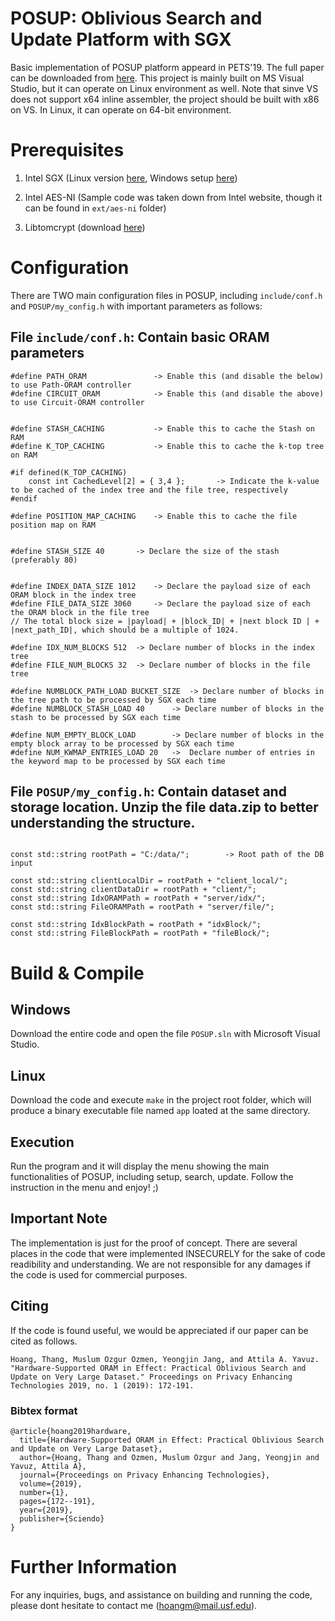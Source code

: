 # POSUP: Oblivious Search and Update Platform with SGX

Basic implementation of POSUP platform appeard in PETS'19. The full paper can be downloaded from [here](https://www.degruyter.com/downloadpdf/j/popets.2019.2019.issue-1/popets-2019-0010/popets-2019-0010.pdf). This project is mainly built on MS Visual Studio, but it can operate on Linux environment as well. Note that sinve VS does not support x64 inline assembler, the project should be built with x86 on VS. In Linux, it can operate on 64-bit environment. 


# Prerequisites
1. Intel SGX (Linux version [here](https://github.com/intel/linux-sgx), Windows setup [here](https://downloadcenter.intel.com/download/28972/Intel-Software-Guard-Extensions-Intel-SGX-Driver-for-Windows-))

2. Intel AES-NI (Sample code was taken down from Intel website, though it can be found in ``ext/aes-ni`` folder)

3. Libtomcrypt (download [here](https://github.com/libtom/libtomcrypt))

# Configuration
There are TWO main configuration files in POSUP, including ``include/conf.h`` and ``POSUP/my_config.h`` with important parameters as follows:

## File ``include/conf.h``: Contain basic ORAM parameters

```
#define PATH_ORAM               -> Enable this (and disable the below) to use Path-ORAM controller
#define CIRCUIT_ORAM            -> Enable this (and disable the above) to use Circuit-ORAM controller


#define STASH_CACHING           -> Enable this to cache the Stash on RAM
#define K_TOP_CACHING           -> Enable this to cache the k-top tree on RAM

#if defined(K_TOP_CACHING)
	const int CachedLevel[2] = { 3,4 };       -> Indicate the k-value to be cached of the index tree and the file tree, respectively 
#endif

#define POSITION_MAP_CACHING    -> Enable this to cache the file position map on RAM


#define STASH_SIZE 40		-> Declare the size of the stash (preferably 80)


#define INDEX_DATA_SIZE 1012 	-> Declare the payload size of each ORAM block in the index tree
#define FILE_DATA_SIZE 3060 	-> Declare the payload size of each the ORAM block in the file tree
// The total block size = |payload| + |block_ID| + |next block ID | + |next_path_ID|, which should be a multiple of 1024.

#define IDX_NUM_BLOCKS 512 	-> Declare number of blocks in the index tree
#define FILE_NUM_BLOCKS 32 	-> Declare number of blocks in the file tree

#define NUMBLOCK_PATH_LOAD BUCKET_SIZE	-> Declare number of blocks in the tree path to be processed by SGX each time
#define NUMBLOCK_STASH_LOAD 40		-> Declare number of blocks in the stash to be processed by SGX each time

#define NUM_EMPTY_BLOCK_LOAD 		-> Declare number of blocks in the empty block array to be processed by SGX each time
#define NUM_KWMAP_ENTRIES_LOAD 20	->  Declare number of entries in the keyword map to be processed by SGX each time

```


## File ``POSUP/my_config.h``: Contain dataset and storage location. Unzip the file data.zip to better understanding the structure.

```

const std::string rootPath = "C:/data/";		-> Root path of the DB input

const std::string clientLocalDir = rootPath + "client_local/";
const std::string clientDataDir = rootPath + "client/";
const std::string IdxORAMPath = rootPath + "server/idx/";
const std::string FileORAMPath = rootPath + "server/file/";

const std::string IdxBlockPath = rootPath + "idxBlock/";
const std::string FileBlockPath = rootPath + "fileBlock/";

```



# Build & Compile

## Windows
Download the entire code and open the file ``POSUP.sln`` with Microsoft Visual Studio.

## Linux

Download the code and execute ``make`` in the project root folder, which will produce a binary executable file named ``app`` loated at the same directory.

## Execution

Run the program and it will display the menu showing the main functionalities of POSUP, including setup, search, update. Follow the instruction in the menu and enjoy! ;)


## Important Note 
The implementation is just for the proof of concept. There are several places in the code that were implemented INSECURELY for the sake of code readibility and understanding. We are not responsible for any damages if the code is used for commercial purposes.

## Citing

If the code is found useful, we would be appreciated if our paper can be cited as follows.

``Hoang, Thang, Muslum Ozgur Ozmen, Yeongjin Jang, and Attila A. Yavuz. "Hardware-Supported ORAM in Effect: Practical Oblivious Search and Update on Very Large Dataset." Proceedings on Privacy Enhancing Technologies 2019, no. 1 (2019): 172-191.``

### Bibtex format
```
@article{hoang2019hardware,
  title={Hardware-Supported ORAM in Effect: Practical Oblivious Search and Update on Very Large Dataset},
  author={Hoang, Thang and Ozmen, Muslum Ozgur and Jang, Yeongjin and Yavuz, Attila A},
  journal={Proceedings on Privacy Enhancing Technologies},
  volume={2019},
  number={1},
  pages={172--191},
  year={2019},
  publisher={Sciendo}
}
```

# Further Information
For any inquiries, bugs, and assistance on building and running the code, please dont hesitate to contact me (hoangm@mail.usf.edu).

